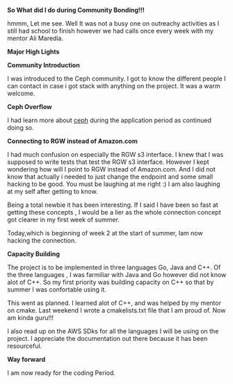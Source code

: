 **So What did I do during Community Bonding!!!**

hmmm, Let me see. Well It was not a busy one on outreachy activities as I still had school to finish however we had calls once every week with my mentor Ali Maredia.

**Major High Lights**

**Community Introduction**

I was introduced to the Ceph community. I got to know the different people I can contact in case i got stack with anything on the project. It was a warm welcome.

**Ceph Overflow**

I had learn more about [ceph](https://github.com/ceph/ceph) during the application period as continued doing so.

**Connecting to RGW instead of Amazon.com**

I had much confusion on especially the RGW s3 interface. I knew that I was supposed to write tests that test the RGW s3 interface. However I kept wondering how will I point to RGW instead of Amazon.com. And I did not know that actually i needed to just change the endpoint and some small hacking to be good. You must be laughing at me right :) I am also laughing at my self after getting to know.

Being a total newbie it has been interesting. If I said I have been so fast at getting these concepts , I would be a lier as the whole connection concept got clearer in my first week of summer.

Today,which is beginning of week 2 at the start of summer, Iam now hacking the connection.

**Capacity Building**

The project is to be implemented in three languages Go, Java and C++. Of the three languages , I was farmiliar with Java and Go however did not know alot of C++. So my first priority was building capacity on C++ so that by summer I was confortable using it. 

This went as planned. I learned alot of C++, and was helped by my mentor on cmake. Last weekend I wrote a cmakelists.txt file that I am proud of. Now am kinda guru!!! 

I also read up on the AWS SDks for all the languages I will be using on the project. I appreciate the documentation out there because it has been resourceful.

**Way forward**

I am now ready for the coding Period.
